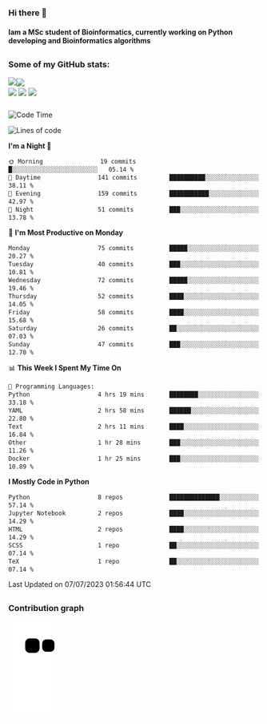 ### Hi there 👋
#### Iam a MSc student of Bioinformatics, currently working on Python developing and Bioinformatics algorithms

##
### Some of my GitHub stats:

<div>
  <a href="https://github.com/AdrianoSilva19/AdrianoSilva19">
    <img heigth="180" align="left" src="https://github-readme-stats.vercel.app/api?username=AdrianoSilva19&count_private=true&include_all_comits=true&show_icons=true&theme=dracula" />
    <img heigth="180" align="center" src="https://github-readme-stats.vercel.app/api/top-langs/?username=AdrianoSilva19&langs_count=3&theme=dracula" />
  </a>
</div>

<div style="display:inline_block">
  <img align="center" heigth="30" width="30" src="https://cdn.jsdelivr.net/gh/devicons/devicon/icons/python/python-plain.svg" />
  <img align="center" heigth="30" width="30" src="https://cdn.jsdelivr.net/gh/devicons/devicon/icons/r/r-original.svg" />
  <img align="center" heigth="35" width="35" src="https://cdn.jsdelivr.net/gh/devicons/devicon/icons/neo4j/neo4j-original.svg" />
</div>

##

<!--START_SECTION:waka-->
![Code Time](http://img.shields.io/badge/Code%20Time-312%20hrs%204%20mins-blue)

![Lines of code](https://img.shields.io/badge/From%20Hello%20World%20I%27ve%20Written-3.9%20million%20lines%20of%20code-blue)

**I'm a Night 🦉** 

```text
🌞 Morning                19 commits          █░░░░░░░░░░░░░░░░░░░░░░░░   05.14 % 
🌆 Daytime                141 commits         ██████████░░░░░░░░░░░░░░░   38.11 % 
🌃 Evening                159 commits         ███████████░░░░░░░░░░░░░░   42.97 % 
🌙 Night                  51 commits          ███░░░░░░░░░░░░░░░░░░░░░░   13.78 % 
```
📅 **I'm Most Productive on Monday** 

```text
Monday                   75 commits          █████░░░░░░░░░░░░░░░░░░░░   20.27 % 
Tuesday                  40 commits          ███░░░░░░░░░░░░░░░░░░░░░░   10.81 % 
Wednesday                72 commits          █████░░░░░░░░░░░░░░░░░░░░   19.46 % 
Thursday                 52 commits          ████░░░░░░░░░░░░░░░░░░░░░   14.05 % 
Friday                   58 commits          ████░░░░░░░░░░░░░░░░░░░░░   15.68 % 
Saturday                 26 commits          ██░░░░░░░░░░░░░░░░░░░░░░░   07.03 % 
Sunday                   47 commits          ███░░░░░░░░░░░░░░░░░░░░░░   12.70 % 
```


📊 **This Week I Spent My Time On** 

```text
💬 Programming Languages: 
Python                   4 hrs 19 mins       ████████░░░░░░░░░░░░░░░░░   33.18 % 
YAML                     2 hrs 58 mins       ██████░░░░░░░░░░░░░░░░░░░   22.80 % 
Text                     2 hrs 11 mins       ████░░░░░░░░░░░░░░░░░░░░░   16.84 % 
Other                    1 hr 28 mins        ███░░░░░░░░░░░░░░░░░░░░░░   11.26 % 
Docker                   1 hr 25 mins        ███░░░░░░░░░░░░░░░░░░░░░░   10.89 % 
```

**I Mostly Code in Python** 

```text
Python                   8 repos             ██████████████░░░░░░░░░░░   57.14 % 
Jupyter Notebook         2 repos             ████░░░░░░░░░░░░░░░░░░░░░   14.29 % 
HTML                     2 repos             ████░░░░░░░░░░░░░░░░░░░░░   14.29 % 
SCSS                     1 repo              ██░░░░░░░░░░░░░░░░░░░░░░░   07.14 % 
TeX                      1 repo              ██░░░░░░░░░░░░░░░░░░░░░░░   07.14 % 
```




 Last Updated on 07/07/2023 01:56:44 UTC
<!--END_SECTION:waka-->

##

### Contribution graph

![snake svg](https://github.com/AdrianoSilva19/AdrianoSilva19/blob/output/github-contribution-grid-snake.svg)







<!--

Here are some ideas to get you started:

- 🔭 I’m currently working on ...
- 🌱 I’m currently learning ...
- 👯 I’m looking to collaborate on ...
- 🤔 I’m looking for help with ...
- 💬 Ask me about ...
- 📫 How to reach me: ...
- 😄 Pronouns: ...
- ⚡ Fun fact: ...
-->
